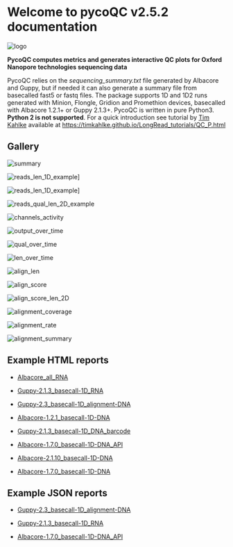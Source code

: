 # Welcome to pycoQC v2.5.2 documentation

![logo](pictures/pycoQC_long.svg)

**PycoQC computes metrics and generates interactive QC plots for Oxford Nanopore technologies sequencing data**

PycoQC relies on the *sequencing_summary.txt* file generated by Albacore and Guppy, but if needed it can also generate a summary file from basecalled fast5 or fastq files. The package supports 1D and 1D2 runs generated with Minion, Flongle, Gridion and Promethion devices, basecalled with Albacore 1.2.1+ or Guppy 2.1.3+. PycoQC is written in pure Python3. **Python 2 is not supported**. For a quick introduction see tutorial by [Tim Kahlke](https://github.com/timkahlke) available at https://timkahlke.github.io/LongRead_tutorials/QC_P.html

## Gallery

![summary](pictures/summary.gif)

![reads_len_1D_example](pictures/reads_len_1D.gif)]

![reads_len_1D_example](pictures/reads_qual_1D.gif)]

![reads_qual_len_2D_example](pictures/reads_qual_len_2D.gif)

![channels_activity](pictures/channels_activity.gif)

![output_over_time](pictures/output_over_time.gif)

![qual_over_time](pictures/qual_over_time.gif)

![len_over_time](pictures/len_over_time.gif)

![align_len](pictures/align_len_1D.gif)

![align_score](pictures/align_score_1D.gif)

![align_score_len_2D](pictures/align_score_len_2D.gif)

![alignment_coverage](pictures/alignment_coverage.gif)

![alignment_rate](pictures/alignment_rate.gif)

![alignment_summary](pictures/alignment_summary.gif)


## Example HTML reports

* [Albacore_all_RNA](https://a-slide.github.io/pycoQC/pycoQC/results/Albacore_all_RNA.html)

* [Guppy-2.1.3_basecall-1D_RNA](https://a-slide.github.io/pycoQC/pycoQC/results/Guppy-2.1.3_basecall-1D_RNA.html)

* [Guppy-2.3_basecall-1D_alignment-DNA](https://a-slide.github.io/pycoQC/pycoQC/results/Guppy-2.3_basecall-1D_alignment-DNA.html)

* [Albacore-1.2.1_basecall-1D-DNA](https://a-slide.github.io/pycoQC/pycoQC/results/Albacore-1.2.1_basecall-1D-DNA.html)

* [Guppy-2.1.3_basecall-1D_DNA_barcode](https://a-slide.github.io/pycoQC/pycoQC/results/Guppy-2.1.3_basecall-1D_DNA_barcode.html)

* [Albacore-1.7.0_basecall-1D-DNA_API](https://a-slide.github.io/pycoQC/pycoQC/results/Albacore-1.7.0_basecall-1D-DNA_API.html)

* [Albacore-2.1.10_basecall-1D-DNA](https://a-slide.github.io/pycoQC/pycoQC/results/Albacore-2.1.10_basecall-1D-DNA.html)

* [Albacore-1.7.0_basecall-1D-DNA](https://a-slide.github.io/pycoQC/pycoQC/results/Albacore-1.7.0_basecall-1D-DNA.html)


## Example JSON reports

* [Guppy-2.3_basecall-1D_alignment-DNA](https://a-slide.github.io/pycoQC/pycoQC/results/Guppy-2.3_basecall-1D_alignment-DNA.json)

* [Guppy-2.1.3_basecall-1D_RNA](https://a-slide.github.io/pycoQC/pycoQC/results/Guppy-2.1.3_basecall-1D_RNA.json)

* [Albacore-1.7.0_basecall-1D-DNA_API](https://a-slide.github.io/pycoQC/pycoQC/results/Albacore-1.7.0_basecall-1D-DNA_API.json)

